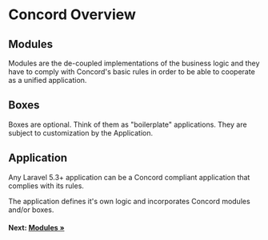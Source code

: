 # Concord Overview

## Modules

Modules are the de-coupled implementations of the business logic and they have to comply with Concord's basic rules in order to be able to cooperate as a unified application.

## Boxes

Boxes are optional. Think of them as "boilerplate" applications.
They are subject to customization by the Application.

## Application

Any Laravel 5.3+ application can be a Concord compliant application that
complies with its rules.

The application defines it's own logic and incorporates Concord
modules and/or boxes.


#### Next: [Modules &raquo;](modules.md)